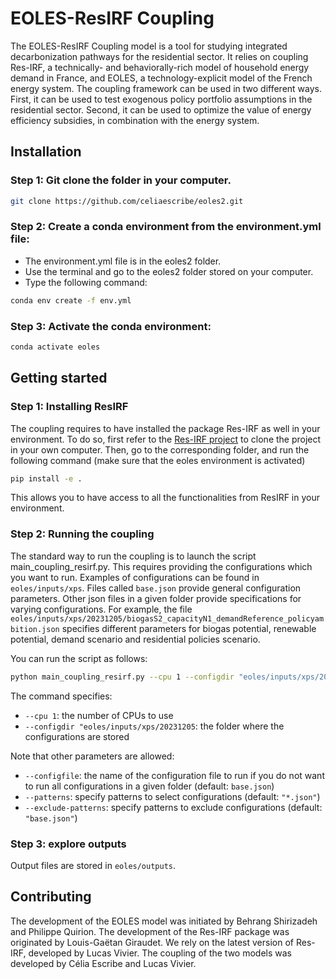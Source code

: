 # EOLES-ResIRF Coupling

The EOLES-ResIRF Coupling model is a tool for studying integrated decarbonization pathways for the residential sector. It relies on coupling Res-IRF, a technically- and behaviorally-rich model of household energy demand in France, and EOLES, a technology-explicit model of the French energy system. The coupling framework can be used in two different ways. First, it can be used to test exogenous policy portfolio assumptions in the residential sector. Second, it can be used to optimize the value of energy efficiency subsidies, in combination with the energy system. 

## Installation

### Step 1: Git clone the folder in your computer.

```bash
git clone https://github.com/celiaescribe/eoles2.git
```

### Step 2: Create a conda environment from the environment.yml file:
- The environment.yml file is in the eoles2 folder.
- Use the terminal and go to the eoles2 folder stored on your computer.
- Type the following command:
```bash
conda env create -f env.yml
```

### Step 3: Activate the conda environment:

```bash
conda activate eoles
```
## Getting started

### Step 1: Installing ResIRF
The coupling requires to have installed the package Res-IRF as well in your environment. To do so, first refer to the [Res-IRF project](https://github.com/CIRED/Res-IRF) to clone the project in your own computer. Then, go to the corresponding folder, and run the following command (make sure that the eoles environment is activated)
```bash
pip install -e .
```

This allows you to have access to all the functionalities from ResIRF in your environment.

### Step 2: Running the coupling
The standard way to run the coupling is to launch the script main_coupling_resirf.py. This requires providing the configurations which you want to run. Examples of configurations can be found in `eoles/inputs/xps`. Files called `base.json` provide general configuration parameters. Other json files in a given folder provide specifications for varying configurations. For example, the file `eoles/inputs/xps/20231205/biogasS2_capacityN1_demandReference_policyambition.json` specifies different parameters for biogas potential, renewable potential, demand scenario and residential policies scenario.

You can run the script as follows:

```bash
python main_coupling_resirf.py --cpu 1 --configdir "eoles/inputs/xps/20231205
```

The command specifies:
- `--cpu 1`: the number of CPUs to use
- `--configdir "eoles/inputs/xps/20231205`: the folder where the configurations are stored

Note that other parameters are allowed:
- `--configfile`: the name of the configuration file to run if you do not want to run all configurations in a given folder (default: `base.json`)
- `--patterns`: specify patterns to select configurations (default: `"*.json"`)
- `--exclude-patterns`: specify patterns to exclude configurations (default: `"base.json"`)

### Step 3: explore outputs
Output files are stored in `eoles/outputs`. 

## Contributing

The development of the EOLES model was initiated by Behrang Shirizadeh and Philippe Quirion. The development of the Res-IRF package was originated by Louis-Gaëtan Giraudet. We rely on the latest version of Res-IRF, developed by Lucas Vivier. The coupling of the two models was developed by Célia Escribe and Lucas Vivier.